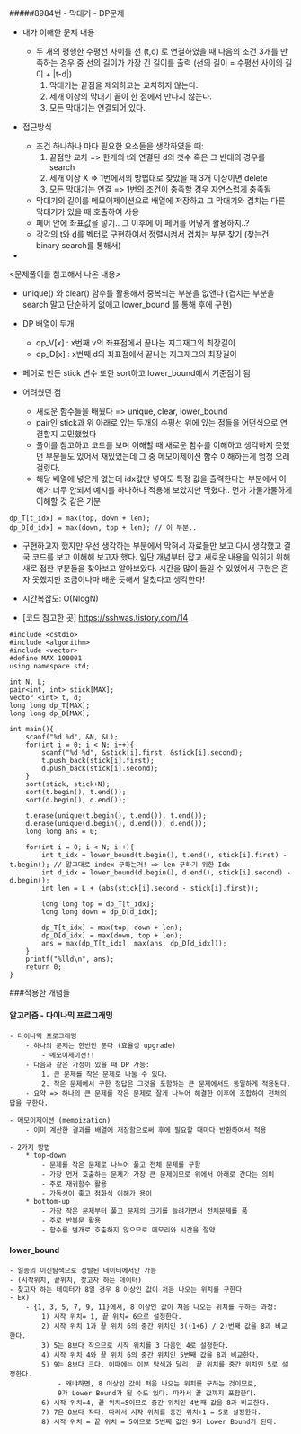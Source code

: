 #####8984번 - 막대기 - DP문제

- 내가 이해한 문제 내용
	- 두 개의 평행한 수평선 사이를 선 (t,d) 로 연결하였을 때 다음의 조건 3개를 만족하는 경우 중 선의 길이가 가장 긴 길이를 출력 (선의 길이 = 수평선 사이의 길이 + |t-d|)
		1. 막대기는 끝점을 제외하고는 교차하지 않는다.
		2. 세개 이상의 막대기 끝이 한 점에서 만나지 않는다.
		3. 모든 막대기는 연결되어 있다.

- 접근방식
 	- 조건 하나하나 마다 필요한 요소들을 생각하였을 때:
		1. 끝점만 교차 => 한개의 t와 연결된 d의 갯수 혹은 그 반대의 경우를 search
		2. 세개 이상 X => 1번에서의 방법대로 찾았을 때 3개 이상이면 delete
		3. 모든 막대기는 연결 => 1번의 조건이 충족할 경우 자연스럽게 충족됨
	- 막대기의 길이를 메모이제이션으로 배열에 저장하고 그 막대기와 겹치는 다른 막대기가 있을 때 호출하여 사용
	- 페어 안에 좌표값을 넣기.. 그 이후에 이 페어를 어떻게 활용하지..?
	- 각각의 t와 d를 벡터로 구현하여서 정렬시켜서 겹치는 부분 찾기 (찾는건 binary search를 통해서)
	
-
<문제풀이를 참고해서 나온 내용>

- unique() 와 clear() 함수를 활용해서 중복되는 부분을 없앤다 (겹치는 부분을 search 말고 단순하게 없애고 lower_bound 를 통해 후에 구현)
- DP 배열이 두개 
	- dp_V[x] : x번째 v의 좌표점에서 끝나는 지그재그의 최장길이
	- dp_D[x] : x번째 d의 좌표점에서 끝나는 지그재그의 최장길이
- 페어로 만든 stick 변수 또한 sort하고 lower_bound에서 기준점이 됨 


- 어려웠던 점
	- 새로운 함수들을 배웠다 => unique, clear, lower_bound
	- pair인 stick과 위 아래로 있는 두개의 수평선 위에 있는 점들을 어떤식으로 연결할지 고민했었다
	- 풀이를 참고하고 코드를 보며 이해할 때 새로운 함수를 이해하고 생각하지 못했던 부분들도 있어서 재밌었는데 그 중 메모이제이션 함수 이해하는게 엄청 오래걸렸다.
	- 해당 배열에 넣은게 없는데 idx값만 넣어도 특정 값을 출력한다는 부분에서 이해가 너무 안되서 예시를 하나하나 적용해 보았지만 막혔다.. 먼가 가물가물하게 이해할 것 같은 기분 

~~~
dp_T[t_idx] = max(top, down + len);
dp_D[d_idx] = max(down, top + len); // 이 부분..
~~~

- 구현하고자 했지만 우선 생각하는 부분에서 막혀서 자료들만 보고 다시 생각했고 결국 코드를 보고 이해해 보고자 했다. 일단 개념부터 잡고 새로운 내용을 익히기 위해 새로 접한 부분들을 찾아보고 알아보았다. 시간을 많이 들일 수 있었어서 구현은 혼자 못했지만 조금이나마 배운 듯해서 알찼다고 생각한다!

- 시간복잡도: O(NlogN)

- [코드 참고한 곳] <https://sshwas.tistory.com/14>


~~~
#include <cstdio>
#include <algorithm>
#include <vector>
#define MAX 100001
using namespace std;

int N, L;
pair<int, int> stick[MAX];
vector <int> t, d;
long long dp_T[MAX];
long long dp_D[MAX];

int main(){
    scanf("%d %d", &N, &L);
    for(int i = 0; i < N; i++){
        scanf("%d %d", &stick[i].first, &stick[i].second);
        t.push_back(stick[i].first);
        d.push_back(stick[i].second);
    }
    sort(stick, stick+N);
    sort(t.begin(), t.end());
    sort(d.begin(), d.end());

    t.erase(unique(t.begin(), t.end()), t.end());
    d.erase(unique(d.begin(), d.end()), d.end());
    long long ans = 0;

    for(int i = 0; i < N; i++){
        int t_idx = lower_bound(t.begin(), t.end(), stick[i].first) - t.begin(); // 말그대로 index 구하는거! => len 구하기 위한 Idx
        int d_idx = lower_bound(d.begin(), d.end(), stick[i].second) - d.begin();
        int len = L + (abs(stick[i].second - stick[i].first));

        long long top = dp_T[t_idx]; 
        long long down = dp_D[d_idx];

        dp_T[t_idx] = max(top, down + len);
        dp_D[d_idx] = max(down, top + len);
        ans = max(dp_T[t_idx], max(ans, dp_D[d_idx]));
    }
    printf("%lld\n", ans);
    return 0;
}
~~~

###적용한 개념들

#### 알고리즘 - 다이나믹 프로그래밍 
	- 다이나믹 프로그래밍 
		- 하나의 문제는 한번만 푼다 (효율성 upgrade)
			- 메모이제이션!! 
		- 다음과 같은 가정이 있을 때 DP 가능:
			1. 큰 문제를 작은 문제로 나눌 수 있다.
			2. 작은 문제에서 구한 정답은 그것을 포함하는 큰 문제에서도 동일하게 적용된다.
		- 요약 => 하나의 큰 문제를 작은 문제로 잘게 나누어 해결한 이후에 조합하여 전체의 답을 구한다.
			
	- 메모이제이션 (memoization)
		- 이미 계산한 결과를 배열에 저장함으로써 후에 필요할 때마다 반환하여서 적용
	
	- 2가지 방법
		* top-down
			- 문제를 작은 문제로 나누어 풀고 전체 문제를 구함
			- 가장 먼저 호출하는 문제가 가장 큰 문제이므로 위에서 아래로 간다는 의미
			- 주로 재귀함수 활용
			- 가독성이 좋고 점화식 이해가 용이
		* bottom-up
			- 가장 작은 문제부터 풀고 문제의 크기를 늘려가면서 전체문제를 품
			- 주로 반복문 활용 
			- 함수를 별개로 호출하지 않으므로 메모리와 시간을 절약


#### lower_bound 
	- 일종의 이진탐색으로 정렬된 데이터에서만 가능
	- (시작위치, 끝위치, 찾고자 하는 데이터)
	- 찾고자 하는 데이터가 8일 경우 8 이상인 값이 처음 나오는 위치를 구한다
	- Ex)
		- {1, 3, 5, 7, 9, 11}에서, 8 이상인 값이 처음 나오는 위치를 구하는 과정: 
			1) 시작 위치= 1, 끝 위치= 6으로 설정한다.
			2) 시작 위치 1과 끝 위치 6의 중간 위치인 3((1+6) / 2)번째 값을 8과 비교한다.
			3) 5는 8보다 작으므로 시작 위치를 3 다음인 4로 설정한다.
			4) 시작 위치 4와 끝 위치 6의 중간 위치인 5번째 값을 8과 비교한다.
			5) 9는 8보다 크다. 이때에는 이분 탐색과 달리, 끝 위치를 중간 위치인 5로 설정한다.
				- 왜냐하면, 8 이상인 값이 처음 나오는 위치를 구하는 것이므로, 
				9가 Lower Bound가 될 수도 있다. 따라서 끝 값까지 포함한다.
			6) 시작 위치=4, 끝 위치=5이므로 중간 위치인 4번째 값을 8과 비교한다.
			7) 7은 8보다 작다. 따라서 시작 위치를 중간 위치+1 = 5로 설정한다.
			8) 시작 위치 = 끝 위치 = 5이므로 5번째 값인 9가 Lower Bound가 된다.
